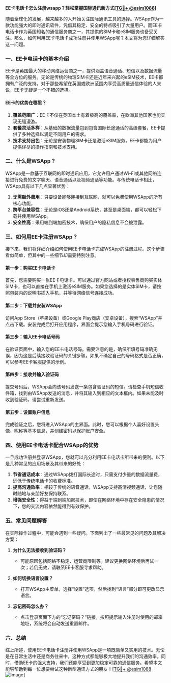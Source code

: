 **EE卡电话卡怎么注册wsapp？轻松掌握国际通讯新方式[[TG💪+ @esim1088](https://t.me/s/esim1088)]**

随着全球化的发展，越来越多的人开始关注国际通讯工具的选择。WSApp作为一款功能强大的即时通讯软件，凭借其稳定、安全的特点吸引了大量用户。而EE卡电话卡作为英国知名的通信服务商之一，其提供的SIM卡和eSIM服务也备受关注。那么，如何利用EE卡电话卡成功注册并使用WSApp呢？本文将为您详细解答这一问题。

### 一、EE卡电话卡的基本介绍

EE卡是英国最大的移动网络运营商之一，提供涵盖语音通话、短信以及数据流量等全方位的服务。无论是传统的物理SIM卡还是近年来兴起的eSIM技术，EE卡都拥有广泛的支持。对于那些希望在英国或欧洲范围内享受高质量通信体验的人来说，EE卡无疑是一个不错的选择。

#### EE卡的优势在哪里？

1. **覆盖范围广**：EE卡不仅在英国本土有着极高的覆盖率，在欧洲其他国家也能实现无缝漫游。
2. **套餐灵活多样**：从基础的数据流量包到包含国际长途通话的高级套餐，EE卡提供了多种选择以满足不同用户的需求。
3. **技术支持出色**：无论是安装物理SIM卡还是激活eSIM服务，EE卡都能为用户提供详尽的操作指南和技术支持。

### 二、什么是WSApp？

WSApp是一款基于互联网的即时通讯应用，它允许用户通过Wi-Fi或其他网络连接进行免费的文字聊天、语音通话以及视频通话等功能。与传统电话卡相比，WSApp具有以下几点显著优势：

1. **无需额外费用**：只要设备能够连接到互联网，就可以免费使用WSApp的所有核心功能。
2. **跨平台兼容性**：无论是iOS还是Android系统，甚至是桌面端，都可以轻松下载并使用WSApp。
3. **安全性高**：采用端到端加密技术，确保用户的隐私信息不会被泄露。

### 三、如何用EE卡注册WSApp？

接下来，我们将详细介绍如何使用EE卡电话卡完成WSApp的注册过程。这个步骤看似简单，但其中的一些细节却需要特别注意。

#### 第一步：购买EE卡电话卡

首先，您需要购买一张EE卡电话卡。可以通过官方网站或者授权零售商购买实体SIM卡，也可以直接在手机上激活eSIM服务。如果您选择的是实体SIM卡，请按照包装内的说明书插入手机，并等待网络信号连接成功。

#### 第二步：下载并安装WSApp

访问App Store（苹果设备）或Google Play商店（安卓设备），搜索“WSApp”并点击下载。安装完成后打开应用程序，界面会提示您输入手机号码进行验证。

#### 第三步：输入EE卡电话号码

在验证页面中，输入您的EE卡电话号码。需要注意的是，确保所填号码准确无误，因为这是后续接收验证码的关键步骤。如果不确定自己的号码格式是否正确，可以参考EE卡客服提供的示例。

#### 第四步：接收并输入验证码

提交号码后，WSApp会向该号码发送一条包含验证码的短信。请检查手机短信收件箱，找到由WSApp发送的消息，并将其输入到相应的文本框内。如果未能及时收到验证码，请尝试重新发送。

#### 第五步：设置账户信息

完成验证之后，您将进入WSApp的主界面。此时，您可以根据个人喜好设置头像、昵称等基本信息，并创建密码以保护账户安全。

### 四、使用EE卡电话卡配合WSApp的优势

一旦成功注册并登录WSApp，您就可以充分利用EE卡电话卡所带来的便利。以下是几种常见的应用场景及其带来的好处：

1. **节省通话成本**：通过WSApp拨打国际长途时，只需支付少量的数据流量费，远低于传统电话卡的收费标准。
2. **提高沟通效率**：相较于传统的语音通话，WSApp支持高清视频通话，让您随时随地与亲朋好友保持联系。
3. **增强安全性**：得益于端到端加密技术，即使在网络环境中存在安全隐患的情况下，您的交流内容依然能得到有效保护。

### 五、常见问题解答

在实际操作过程中，可能会遇到一些疑问。下面列出了一些最常见的问题及其解决方案：

1. **为什么无法接收到验证码？**
   - 可能原因包括网络不稳定、运营商限制等。建议更换网络环境后再试一次；若仍无效，请联系EE卡客服寻求帮助。

2. **如何切换语言设置？**
   - 打开WSApp主菜单，选择“设置”选项，然后找到“语言”部分即可更改显示语言。

3. **忘记密码怎么办？**
   - 点击登录页面下方的“忘记密码？”链接，按照提示输入注册时使用的邮箱地址，系统将会自动发送重置邮件。

### 六、总结

综上所述，使用EE卡电话卡注册并使用WSApp是一项既简单又实用的技术。无论是在日常生活中还是商务往来中，这种方式都能够极大地提升我们的沟通效率。同时，借助EE卡的强大支持，我们还能享受到更加稳定可靠的通信服务。希望本文能够帮助到每一位想要尝试这种新型通讯方式的朋友！[[TG💪+ @esim1088](https://t.me/s/esim1088) ![Image](https://i.postimg.cc/4NQfJmqS/Snipaste-2025-05-13-00-14-12.png)]